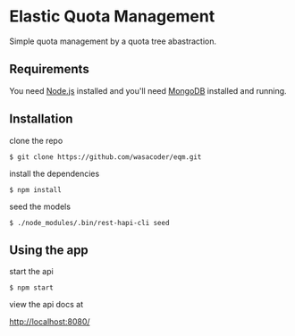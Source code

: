 # Elastic Quota Management
Simple quota management by a quota tree abastraction.

## Requirements

You need [Node.js](https://nodejs.org/en/) installed and you'll need [MongoDB](https://docs.mongodb.com/manual/installation/) installed and running.

## Installation

clone the repo
```
$ git clone https://github.com/wasacoder/eqm.git
```

install the dependencies
```
$ npm install
```

seed the models
```
$ ./node_modules/.bin/rest-hapi-cli seed
```

## Using the app

start the api
```
$ npm start
```

view the api docs at 

[http://localhost:8080/](http://localhost:8080/)


